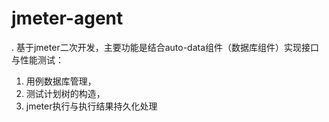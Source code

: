 # jmeter-agent
. 基于jmeter二次开发，主要功能是结合auto-data组件（数据库组件）实现接口与性能测试：
1. 用例数据库管理，
2. 测试计划树的构造，
3. jmeter执行与执行结果持久化处理
